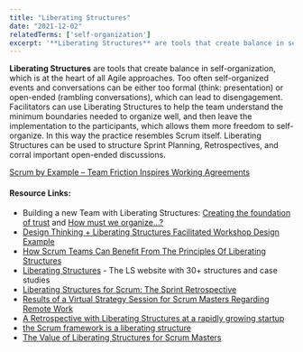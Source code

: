 ```yaml
---
title: "Liberating Structures"
date: "2021-12-02"
relatedTerms: ['self-organization']
excerpt: '**Liberating Structures** are tools that create balance in self-organization, which is at'
---
```


**Liberating Structures** are tools that create balance in self-organization, which is at the heart of all Agile approaches. Too often self-organized events and conversations can be either too formal (think: presentation) or open-ended (rambling conversations), which can lead to disengagement. Facilitators can use Liberating Structures to help the team understand the minimum boundaries needed to organize well, and then leave the implementation to the participants, which allows them more freedom to self-organize. In this way the practice resembles Scrum itself. Liberating Structures can be used to structure Sprint Planning, Retrospectives, and corral important open-ended discussions.

[Scrum by Example – Team Friction Inspires Working Agreements](/blog/team-friction-inspires-working-agreements.html)

#### Resource Links:

- Building a new Team with Liberating Structures: [Creating the foundation of trust](https://agilereflections.dk/2021/07/05/creating-the-foundation-of-trust/) and [How must we organize…?](https://agilereflections.dk/2021/08/13/how-must-we-organize/)
- [Design Thinking + Liberating Structures Facilitated Workshop Design Example](https://agile-od.com/contents/191004-Design-Thinking-plus-Liberating-Structures-Facilitated-Workshop-Design-Example.pdf)
- [How Scrum Teams Can Benefit From The Principles Of Liberating Structures](https://medium.com/the-liberators/how-scrum-teams-can-benefit-from-the-principles-of-liberating-structures-ef91c70866fd)
- [Liberating Structures](https://www.liberatingstructures.com/) - The LS website with 30+ structures and case studies
- [Liberating Structures for Scrum: The Sprint Retrospective](https://age-of-product.com/liberating-structures-sprint-retrospective/)
- [Results of a Virtual Strategy Session for Scrum Masters Regarding Remote Work](https://age-of-product.com/virtual-strategy-session-liberating-structures-critical-uncertainties/)
- [A Retrospective with Liberating Structures at a rapidly growing startup](https://medium.com/the-liberators/a-retrospective-with-liberating-structures-at-a-rapidly-growing-startup-e90a255ce848)
- [the Scrum framework is a liberating structure](http://medium.com/resourceful-exformation/the-scrum-framework-is-a-liberating-structure-b75c51b90007)
- [The Value of Liberating Structures for Scrum Masters](https://medium.com/the-liberators/the-value-of-liberating-structures-for-scrum-masters-2fd55f641481)

